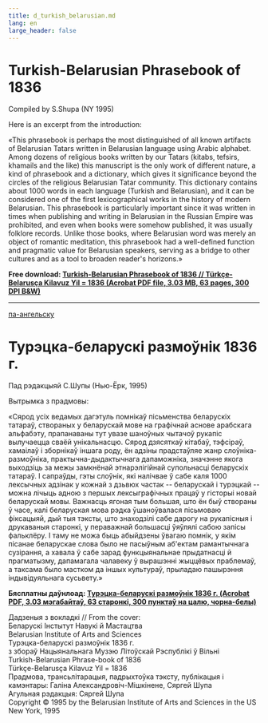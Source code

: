 ```yaml
---
title: d_turkish_belarusian.md 
lang: en
large_header: false
---
```


 

Turkish-Belarusian Phrasebook of 1836
=====================================

Compiled by S.Shupa (NY 1995)

Here is an excerpt from the introduction:

«This phrasebook is perhaps the most distinguished of all known artifacts of Belarusian Tatars written in Belarusian language using Arabic alphabet. Among dozens of religious books written by our Tatars (kitabs, tefsirs, khamails and the like) this manuscript is the only work of different nature, a kind of phrasebook and a dictionary, which gives it significance beyond the circles of the religious Belarusian Tatar community. This dictionary contains about 1000 words in each language (Turkish and Belarusian), and it can be considered one of the first lexicographical works in the history of modern Belarusian. This phrasebook is particularly important since it was written in times when publishing and writing in Belarusian in the Russian Empire was prohibited, and even when books were somehow published, it was usually folklore records. Unlike those books, where Belarusian word was merely an object of romantic meditation, this phrasebook had a well-defined function and pragmatic value for Belarusian speakers, serving as a bridge to other cultures and as a tool to broaden reader's horizons.»

**Free download: [Turkish-Belarusian Phrasebook of 1836 // Türkçe-Belarusça Kilavuz Yil = 1836 (Acrobat PDF file, 3.03 MB, 63 pages, 300 DPI B&W)](turkish_belarusian.pdf)**

* * *

[па-ангельску](#pa_anhielsku)

Турэцка-беларускі размоўнік 1836 г.
===================================

Пад рэдакцыяй С.Шупы (Нью-Ёрк, 1995)

Вытрымка з прадмовы:

«Сярод усіх ведамых дагэтуль помнікаў пісьменства беларускіх татараў, створаных у беларускай мове на графічнай аснове арабскага альфабэту, прапанаваны тут увазе шаноўных чытачоў рукапіс вылучаецца сваёй унікальнасцю. Сярод дзясяткаў кітабаў, тэфсіраў, хамаілаў і зборнікаў іншага роду, ён адзіны прадстаўляе жанр слоўніка-размоўніка, практычна-дыдактычнага дапаможніка, значэнне якога выходзіць за межы замкнёнай этнарэлігійнай супольнасці беларускіх татараў. І сапраўды, гэты слоўнік, які налічвае ў сабе каля 1000 лексычных адзінак у кожнай з дзьвюх частак -- беларускай і турэцкай -- можна лічыць адною з першых лексыграфічных працаў у гісторыі новай беларускай мовы. Важнасць ягоная тым большая, што ён быў створаны ў часе, калі беларуская мова рэдка ўшаноўвалася пісьмоваю фіксацыяй, дый тыя тэксты, што знаходзілі сабе дарогу на рукапісныя і друкаваныя старонкі, у пераважнай большасці ўяўлялі сабою запісы фальклёру. І таму не  можа быць абыйдзены ўвагаю помнік, у якім пісанае беларускае слова было не пасыўным аб'ектам рамантычнага сузірання, а хавала ў сабе зарад функцыянальнае прыдатнасці й прагматызму, дапамагала чалавеку ў вырашэнні жыццёвых праблемаў, а таксама было мастком да іншых культураў, прыладаю пашырэння індывідуяльнага сусьвету.»

**Бясплатны даўнлоад: [Турэцка-беларускі размоўнік 1836 г. (Acrobat PDF, 3.03 мэгабайтаў, 63 старонкі, 300 пунктаў на цалю, чорна-белы)](turkish_belarusian.pdf)**

Дадзеныя з вокладкі // From the cover:  
Беларускі Інстытут Навукі й Мастацтва  
Belarusian Institute of Arts and Sciences  
Турэцка-беларускі размоўнік 1836 г.  
з збораў Нацыянальнага Музэю Літоўскай Рэспублікі ў Вільні  
Turkish-Belarusian Phrase-book of 1836  
Türkçe-Belarusça Kilavuz Yil = 1836  
Прадмова, трансьлітарацыя, падрыхтоўка тэксту, публікацыя і камэнтары: Галіна Александровіч-Мішкінене, Сяргей Шупа  
Агульная рэдакцыя: Сяргей Шупа  
Copyright © 1995 by the Belarusian Institute of Arts and Sciences in the US  
New York, 1995  

